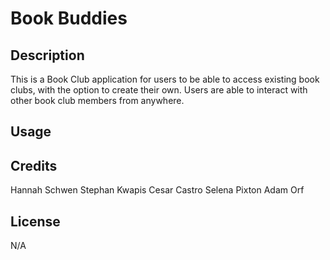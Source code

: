 # Book Buddies

## Description
This is a Book Club application for users to be able to access existing book clubs, with the option to create their own. Users are able to interact with other book club members from anywhere.

## Usage


## Credits
Hannah Schwen
Stephan Kwapis
Cesar Castro
Selena Pixton
Adam Orf

## License
N/A